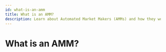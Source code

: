 ```yaml
---
id: what-is-an-amm
title: What is an AMM?
description: Learn about Automated Market Makers (AMMs) and how they work.
---
```


# What is an AMM?